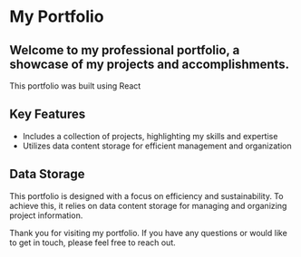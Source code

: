 <!DOCTYPE html>
<html>
<head>
	<h1>My Portfolio</h1>
</head>
<body>
	<h2>Welcome to my professional portfolio, a showcase of my projects and accomplishments.</h2>
	<p>This portfolio was built using React</p>
<h2>Key Features</h2>
<ul>
	<li>Includes a collection of projects, highlighting my skills and expertise</li>
	<li>Utilizes data content storage for efficient management and organization</li>
</ul>

<h2>Data Storage</h2>
<p>This portfolio is designed with a focus on efficiency and sustainability. To achieve this, it relies on data content storage for managing and organizing project information.</p>

<p>Thank you for visiting my portfolio. If you have any questions or would like to get in touch, please feel free to reach out.</p>
</body>
</html>
